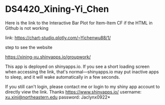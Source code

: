 # DS4420_Xining-Yi_Chen
Here is the link to the Interactive Bar Plot for Item-Item CF if the HTML in Github is not working

link: https://chart-studio.plotly.com/~Yichenwu88/1/

step to see the website

https://xining-xu.shinyapps.io/groupwork/

This app is deployed on shinyapps.io. If you see a short loading screen when accessing the link, that's normal—shinyapps.io may put inactive apps to sleep, and it will wake automatically in a few seconds.

If you still can't login, please contact me or login to my shiny app account to directly view the link. Thanks
https://www.shinyapps.io/
username: xu.xini@northeastern.edu
password: Jaclynx0922*
